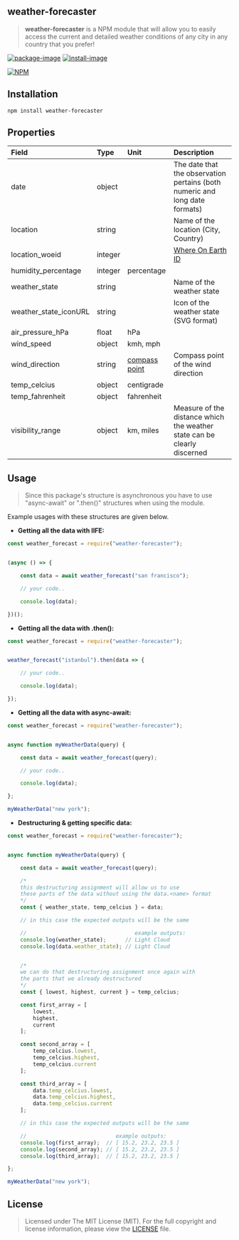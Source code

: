 ## weather-forecaster

> **weather-forecaster** is a NPM module that will allow you to easily access the current and detailed weather conditions of any city in any country that you prefer!

[![package-image]][package-url]  [![install-image]][install-url]

[![NPM][npm-image]][npm-url]

## Installation
```batch
npm install weather-forecaster
```
## Properties

| Field | Type | Unit | Description |
|:--------|:-------|:-----------|:-------|
| date | object | | The date that the observation pertains (both numeric and long date formats) |
| location | string | | Name of the location (City, Country)|
| location_woeid | integer | | [Where On Earth ID](https://en.wikipedia.org/wiki/WOEID) |
| humidity_percentage | integer | percentage | |
| weather_state | string | | Name of the weather state |
| weather_state_iconURL | string | | Icon of the weather state (SVG format) |
| air_pressure_hPa | float | hPa | |
| wind_speed | object | kmh, mph | |
| wind_direction | string | [compass point](https://en.wikipedia.org/wiki/Points_of_the_compass#Compass_points) | Compass point of the wind direction |
| temp_celcius | object | centigrade | |
| temp_fahrenheit | object | fahrenheit | |
| visibility_range | object | km, miles | Measure of the distance which the weather state can be clearly discerned |

## Usage
  
> Since this package's structure is asynchronous you have to use "async-await" or ".then()" structures when using the module.

Example usages with these structures are given below.

- **Getting all the data with IIFE:**
```js
const weather_forecast = require("weather-forecaster");


(async () => {

    const data = await weather_forecast("san francisco");

    // your code..

    console.log(data);

})();
```

- **Getting all the data with .then():**
```js
const weather_forecast = require("weather-forecaster");


weather_forecast("istanbul").then(data => {

    // your code..

    console.log(data);

});
```

- **Getting all the data with async-await:**
```js
const weather_forecast = require("weather-forecaster");


async function myWeatherData(query) {

    const data = await weather_forecast(query);

    // your code..

    console.log(data);

};

myWeatherData("new york");
```

- **Destructuring & getting specific data:**
```js
const weather_forecast = require("weather-forecaster");


async function myWeatherData(query) {

    const data = await weather_forecast(query);

    /*
    this destructuring assignment will allow us to use 
    these parts of the data without using the data.<name> format
    */
    const { weather_state, temp_celcius } = data;

    // in this case the expected outputs will be the same

    //                                  example outputs:
    console.log(weather_state);      // Light Cloud
    console.log(data.weather_state); // Light Cloud


    /*
    we can do that destructuring assignment once again with
    the parts that we already destructured
    */
    const { lowest, highest, current } = temp_celcius;

    const first_array = [
        lowest,
        highest,
        current
    ];

    const second_array = [
        temp_celcius.lowest,
        temp_celcius.highest,
        temp_celcius.current
    ];

    const third_array = [
        data.temp_celcius.lowest,
        data.temp_celcius.highest,
        data.temp_celcius.current
    ];

    // in this case the expected outputs will be the same

    //                            example outputs:
    console.log(first_array);  // [ 15.2, 23.2, 23.5 ]
    console.log(second_array); // [ 15.2, 23.2, 23.5 ]
    console.log(third_array);  // [ 15.2, 23.2, 23.5 ]

};

myWeatherData("new york");
```

## License

> Licensed under The MIT License (MIT). 
> For the full copyright and license information,
> please view the [LICENSE](https://github.com/berkayfazlioglu/weather-forecaster/blob/master/LICENSE) file.

[package-url]: http://npmjs.org/package/weather-forecaster
[package-image]: https://badge.fury.io/js/weather-forecaster.svg

[install-url]: https://packagephobia.com/result?p=weather-forecaster
[install-image]: https://packagephobia.com/badge?p=weather-forecaster

[npm-url]: https://nodei.co/npm/weather-forecaster/
[npm-image]: https://nodei.co/npm/weather-forecaster.png?downloads=true&downloadRank=true&stars=false